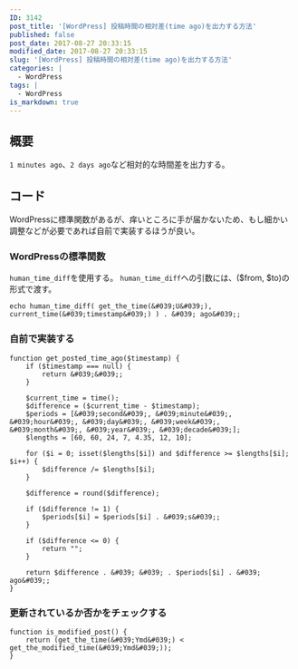 ```yaml
---
ID: 3142
post_title: '[WordPress] 投稿時間の相対差(time ago)を出力する方法'
published: false
post_date: 2017-08-27 20:33:15
modified_date: 2017-08-27 20:33:15
slug: '[WordPress] 投稿時間の相対差(time ago)を出力する方法'
categories: |
  - WordPress
tags: |
  - WordPress
is_markdown: true
---
```

## 概要

`1 minutes ago`、`2 days ago`など相対的な時間差を出力する。

## コード

WordPressに標準関数があるが、痒いところに手が届かないため、もし細かい調整などが必要であれば自前で実装するほうが良い。

### WordPressの標準関数

`human_time_diff`を使用する。
`human_time_diff`への引数には、($from, $to)の形式で渡す。

```language-php
echo human_time_diff( get_the_time(&#039;U&#039;), current_time(&#039;timestamp&#039;) ) . &#039; ago&#039;;
```


### 自前で実装する

```language-php
function get_posted_time_ago($timestamp) {
    if ($timestamp === null) {
        return &#039;&#039;;
    }

    $current_time = time();
    $difference = ($current_time - $timestamp);
    $periods = [&#039;second&#039;, &#039;minute&#039;, &#039;hour&#039;, &#039;day&#039;, &#039;week&#039;, &#039;month&#039;, &#039;year&#039;, &#039;decade&#039;];
    $lengths = [60, 60, 24, 7, 4.35, 12, 10];

    for ($i = 0; isset($lengths[$i]) and $difference >= $lengths[$i]; $i++) {
        $difference /= $lengths[$i];
    }

    $difference = round($difference);

    if ($difference != 1) {
        $periods[$i] = $periods[$i] . &#039;s&#039;;
    }

    if ($difference <= 0) {
        return "";
    }

    return $difference . &#039; &#039; . $periods[$i] . &#039; ago&#039;;
}
```

### 更新されているか否かをチェックする

```language-php
function is_modified_post() {
    return (get_the_time(&#039;Ymd&#039;) < get_the_modified_time(&#039;Ymd&#039;));
}
```